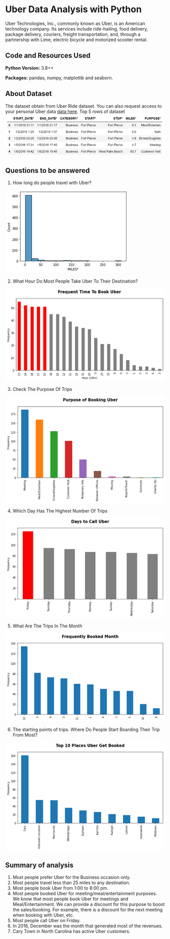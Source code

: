 # Uber Data Analysis with Python
Uber Technologies, Inc., commonly known as Uber, is an American technology company. Its services include ride-hailing, food delivery, package delivery, couriers, freight transportation, and, through a partnership with Lime, electric bicycle and motorized scooter rental.

## Code and Resources Used 
**Python Version:** 3.8++

**Packages:** pandas, numpy, matplotlib and seaborn.

## About Dataset
The dataset obtain from Uber Ride dataset. You can also request access to your personal Uber data [data here](https://myprivacy.uber.com/privacy/exploreyourdata/download).
Top 5 rows of dataset
![](https://github.com/aimanraz/uber_drive_analysis/blob/main/img/top_5_rows.JPG)

## Questions to be answered
1. How long do people travel with Uber?

![](https://github.com/aimanraz/uber_drive_analysis/blob/main/img/q2.png)

2. What Hour Do Most People Take Uber To Their Destination?

![](https://github.com/aimanraz/uber_drive_analysis/blob/main/img/q3.png)

3. Check The Purpose Of Trips

![](https://github.com/aimanraz/uber_drive_analysis/blob/main/img/q4.png)

4. Which Day Has The Highest Number Of Trips

![](https://github.com/aimanraz/uber_drive_analysis/blob/main/img/q5.png)

5. What Are The Trips In The Month

![](https://github.com/aimanraz/uber_drive_analysis/blob/main/img/q7.png)

6. The starting points of trips. Where Do People Start Boarding Their Trip From Most?

![](https://github.com/aimanraz/uber_drive_analysis/blob/main/img/q8.png)

## Summary of analysis

1. Most people prefer Uber for the Business occasion only.
2. Most people travel less than 25 miles to any destination.
3. Most people book Uber from 1:00 to 8:00 pm.
4. Most people booked Uber for meeting/meal/entertainment purposes. We know that most people book Uber for meetings and Meal/Entertainment. We can provide a discount for this purpose to boost the sales/booking. For example, there is a discount for the next meeting when booking with Uber, etc.
5. Most people call Uber on Friday.
6. In 2016, December was the month that generated most of the revenues.
7. Cary Town in North Carolina has active Uber customers.


